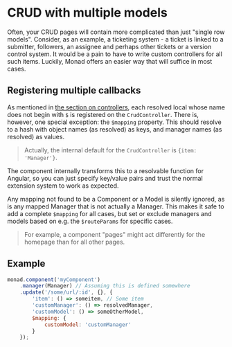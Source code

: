 # CRUD with multiple models
Often, your CRUD pages will contain more complicated than just "single row
models". Consider, as an example, a ticketing system - a ticket is linked to a
submitter, followers, an assignee and perhaps other tickets or a version control
system. It would be a pain to have to write custom controllers for all such
items. Luckily, Monad offers an easier way that will suffice in most cases.

## Registering multiple callbacks
As mentioned in [the section on controllers](../components/controllers.md), each
resolved local whose name does not begin with `$` is registered on the
`CrudController`. There is, however, one special exception: the `$mapping`
property. This should resolve to a hash with object names (as resolved) as keys,
and manager names (as resolved) as values.

> Actually, the internal default for the `CrudController` is
> `{item: 'Manager'}`.

The component internally transforms this to a resolvable function for Angular,
so you can just specify key/value pairs and trust the normal extension system to
work as expected.

Any mapping not found to be a Component or a Model is silently ignored, as is
any mapped Manager that is not actually a Manager. This makes it safe to add a
complete `$mapping` for all cases, but set or exclude managers and models based
on e.g. the `$routeParams` for specific cases.

> For example, a component "pages" might act differently for the homepage than
> for all other pages.

## Example
```javascript
monad.component('myComponent')
    .manager(Manager) // Assuming this is defined somewhere
    .update('/some/url/:id', {}, {
        'item': () => someitem, // Some item
        'customManager': () => resolvedManager,
        'customModel': () => someOtherModel,
        $mapping: {
            customModel: 'customManager'
        }
    });
```

